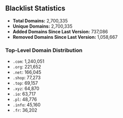 ## Blacklist Statistics

- **Total Domains:** 2,700,335
- **Unique Domains:** 2,700,335
- **Added Domains Since Last Version:** 737,086
- **Removed Domains Since Last Version:** 1,058,667

### Top-Level Domain Distribution

-  `.com`: 1,240,051
-  `.org`: 221,652
-  `.net`: 166,045
-  `.shop`: 77,273
-  `.top`: 69,157
-  `.xyz`: 64,870
-  `.io`: 63,717
-  `.pl`: 48,776
-  `.info`: 45,160
-  `.fr`: 36,202
